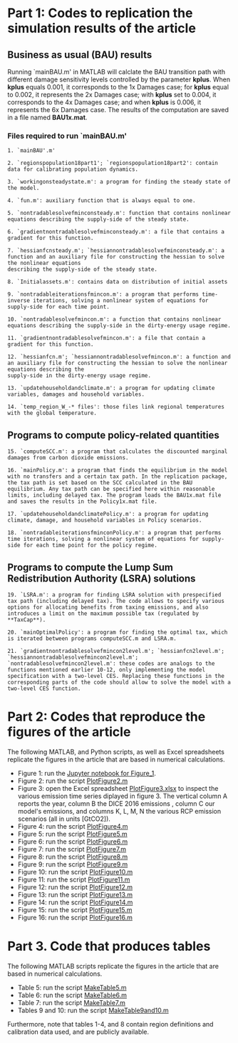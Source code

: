 # Part 1: Codes to replication the simulation results of the article

## Business as usual (BAU) results

Running `mainBAU.m' in MATLAB will calclate the BAU transition path with different damage sensitivity levels controlled by the parameter **kplus**. When **kplus** equals 0.001, it corresponds to the 1x Damages case; for **kplus** equal to 0.002, it represents the 2x Damages case; with **kplus** set to 0.004, it corresponds to the 4x Damages case; and when **kplus** is 0.006, it represents the 6x Damages case. The results of the computation are saved in a file named **BAU1x.mat**.

### Files required to run `mainBAU.m'

    1. `mainBAU'.m'
    
    2. `regionspopulation18part1'; `regionspopulation18part2': contain data for calibrating population dynamics.
    
    3. `workingonsteadystate.m': a program for finding the steady state of the model.
    
    4. `fun.m': auxiliary function that is always equal to one.
    
    5. `nontradablesolvefminconsteady.m': function that contains nonlinear equations describing the supply-side of the steady state.
    
    6. `gradientnontradablesolvefminconsteady.m': a file that contains a gradient for this function.
    
    7. `hessianfcnsteady.m'; `hessiannontradablesolvefminconsteady.m': a function and an auxiliary file for constructing the hessian to solve the nonlinear equations 
    describing the supply-side of the steady state.
    
    8. `Initialassets.m': contains data on distribution of initial assets
    
    9. `nontradableiterationsfmincon.m': a program that performs time-inverse iterations, solving a nonlinear system of equations for supply-side for each time point.
    
    10. `nontradablesolvefmincon.m': a function that contains nonlinear equations describing the supply-side in the dirty-energy usage regime.
    
    11. `gradientnontradablesolvefmincon.m': a file that contain a gradient for this function.
    
    12. `hessianfcn.m'; `hessiannontradablesolvefmincon.m': a function and an auxiliary file for constructing the hessian to solve the nonlinear equations describing the 
    supply-side in the dirty-energy usage regime.
    
    13. `updatehouseholdandclimate.m': a program for updating climate variables, damages and household variables.
    
    14. `temp_region_W_-* files': those files link regional temperatures with the global temperature.

## Programs to compute policy-related quantities

    15. `computeSCC.m': a program that calculates the discounted marginal damages from carbon dioxide emissions.
    
    16. `mainPolicy.m': a program that finds the equilibrium in the model with no transfers and a certain tax path. In the replication package, the tax path is set based on the SCC calculated in the BAU equilibrium. Any tax path can be specified here within reasonable limits, including delayed tax. The program loads the BAU1x.mat file and saves the results in the Policy1x.mat file.
    
    17. `updatehouseholdandclimatePolicy.m': a program for updating climate, damage, and household variables in Policy scenarios.
    
    18. `nontradableiterationsfminconPolicy.m': a program that performs time iterations, solving a nonlinear system of equations for supply-side for each time point for the policy regime.
    
## Programs to compute the Lump Sum Redistribution Authority (LSRA) solutions 

    19. `LSRA.m': a program for finding LSRA solution with prespecified tax path (including delayed tax). The code allows to specify various options for allocating benefits from taxing emissions, and also introduces a limit on the maximum possible tax (regulated by **TaxCap**).
    
    20. `mainOptimalPolicy': a program for finding the optimal tax, which is iterated between programs computeSCC.m and LSRA.m.
    
    21. `gradientnontradablesolvefmincon2level.m'; `hessianfcn2level.m'; `hessiannontradablesolvefmincon2level.m'; `nontradablesolvefmincon2level.m': these codes are analogs to the functions mentioned earlier 10-12, only implementing the model specification with a two-level CES. Replacing these functions in the corresponding parts of the code should allow to solve the model with a two-level CES function.

    
# Part 2: Codes that reproduce the figures of the article

The following MATLAB, and Python scripts, as well as Excel spreadsheets replicate the figures in the article that are based in numerical calculations.

- Figure 1: run the [Jupyter notebook for Figure_1](Figure_1_Regional_plots.ipynb). 
- Figure 2: run the script [PlotFigure2.m](PlotFigure2.m) 
- Figure 3: open the Excel spreadsheet [PlotFigure3.xlsx](PlotFigure3.xlsx) to inspect the various emission time series diplayed in figure 3. The vertical column A reports the year, column B the DICE 2016 emissions , column C our model's emissions, and columns K, L, M, N the various RCP emission scenarios (all in units [GtCO2]).
- Figure 4: run the script [PlotFigure4.m](PlotFigure4.m)
- Figure 5: run the script [PlotFigure5.m](PlotFigure5.m)
- Figure 6: run the script [PlotFigure6.m](PlotFigure6.m)
- Figure 7: run the script [PlotFigure7.m](PlotFigure7.m)
- Figure 8: run the script [PlotFigure8.m](PlotFigure8.m)
- Figure 9: run the script [PlotFigure9.m](PlotFigure9.m)
- Figure 10: run the script [PlotFigure10.m](PlotFigure10.m)
- Figure 11: run the script [PlotFigure11.m](PlotFigure11.m)
- Figure 12: run the script [PlotFigure12.m](PlotFigure12.m)
- Figure 13: run the script [PlotFigure13.m](PlotFigure13.m)
- Figure 14: run the script [PlotFigure14.m](PlotFigure14.m)
- Figure 15: run the script [PlotFigure15.m](PlotFigure15.m)
- Figure 16: run the script [PlotFigure16.m](PlotFigure16.m)


# Part 3. Code that produces tables

The following MATLAB scripts replicate the figures in the article that are based in numerical calculations.

- Table 5: run the script [MakeTable5.m](MakeTable5.m)
- Table 6: run the script [MakeTable6.m](MakeTable6.m)
- Table 7: run the script [MakeTable7.m](MakeTable7.m)
- Tables 9 and 10: run the script [MakeTable9and10.m](MakeTable9and10.m)

Furthermore, note that tables 1-4, and 8 contain region definitions and calibration data used, and are publicly available.

